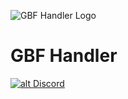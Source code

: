 ![GBF Handler Logo](https://cdn.discordapp.com/attachments/932756227295948910/1202259386538663956/HandlerV5.png?ex=65ccce4e&is=65ba594e&hm=7ea896db53420906c6c811ad6cf234ca585293a4c9b64fc618db10f3422b2ef7&)
# GBF Handler 

<a href='https://discord.gg/yrM7fhgNBW' target='_blank'>![alt Discord](https://img.shields.io/discord/704781378113241159?color=7289da&logo=discord&logoColor=white)</a>
